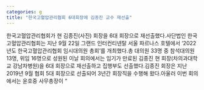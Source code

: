 ```yaml
---
categories: g
title: "한국고혈압관리협회 6대회장에 김종진 교수 재선출"
---
```

한국고혈압관리협회가 현 김종진(사진) 회장을 6대 회장으로 재선출했다.사단법인 한국고혈압관리협회는 지난 9월 22일 그랜드 인터컨티넨탈 서울 파르나스 호텔에서 ‘2022년도 한국고혈압관리협회 임시대의원 총회’를 개최했다.총 대의원 33명 중 참석대의원 13명, 위임 16명으로 성원된 이날 회의에서는 임기가 만료된 김종진 현 회장(차의과대학교 강남차병원)을 6대 회장으로 재선출하고 집행부도 선출했다.김종진 회장은 지난 2019년 9월 협회 5대 회장으로 선출되어 3년간 회장직을 수행해 왔다.아울러 이번 회의에서는 윤호중 사무총장이 “